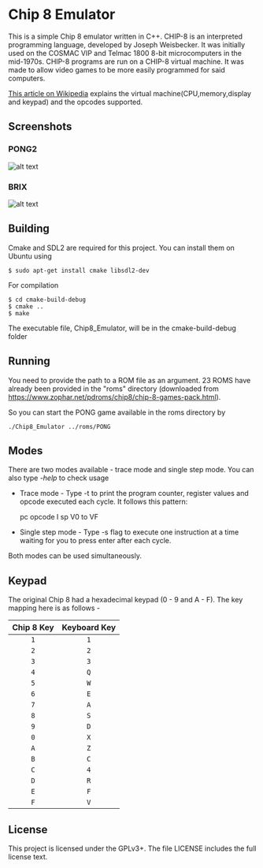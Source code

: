 # Chip 8 Emulator
This is a simple Chip 8 emulator written in C++. CHIP-8 is an interpreted programming language, developed by Joseph Weisbecker. It was initially used on the COSMAC VIP and Telmac 1800 8-bit microcomputers in the mid-1970s. CHIP-8 programs are run on a CHIP-8 virtual machine. It was made to allow video games to be more easily programmed for said computers.

[This article on Wikipedia](https://en.wikipedia.org/wiki/CHIP-8 "CHIP-8") explains the virtual machine(CPU,memory,display and keypad) and the opcodes supported. 

## Screenshots

### PONG2

![alt text](https://raw.githubusercontent.com/sarbajitsaha/Chip-8-Emulator/master/screenshots/pong2.jpg "PONG2 in Chip 8")

### BRIX

![alt text](https://raw.githubusercontent.com/sarbajitsaha/Chip-8-Emulator/master/screenshots/brix.jpg "BRIX in Chip 8")


## Building

Cmake and SDL2 are required for this project. You can install them on Ubuntu using 

```
$ sudo apt-get install cmake libsdl2-dev
```


For compilation 

```
$ cd cmake-build-debug
$ cmake ..
$ make
```

The executable file, Chip8_Emulator, will be in the cmake-build-debug folder

## Running

You need to provide the path to a ROM file as an argument. 23 ROMS have already been provided in the "roms" directory (downloaded from https://www.zophar.net/pdroms/chip8/chip-8-games-pack.html).

So you can start the PONG game available in the roms directory by

```
./Chip8_Emulator ../roms/PONG
```

## Modes

There are two modes available - trace mode and single step mode.
You can also type _-help_ to check usage

- Trace mode - Type -t to print the program counter, register values and opcode executed each cycle. It follows this pattern: 

   pc opcode I sp V0 to VF
   
- Single step mode - Type -s flag to execute one instruction at a time waiting for you to press enter after each cycle.

Both modes can be used simultaneously. 

## Keypad

The original Chip 8 had a hexadecimal keypad (0 - 9 and A - F). The key mapping here is as follows - 

| Chip 8 Key | Keyboard Key |
| :--------: | :----------: |
| `1`        | `1`          |
| `2`        | `2`          |
| `3`        | `3`          |
| `4`        | `Q`          |
| `5`        | `W`          |
| `6`        | `E`          |
| `7`        | `A`          |
| `8`        | `S`          |
| `9`        | `D`          |
| `0`        | `X`          |
| `A`        | `Z`          |
| `B`        | `C`          |
| `C`        | `4`          |
| `D`        | `R`          |
| `E`        | `F`          |
| `F`        | `V`          |


## License

This project is licensed under the GPLv3+.
The file LICENSE includes the full license text.
